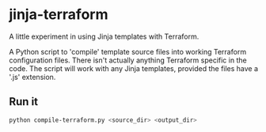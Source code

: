 # jinja-terraform
A little experiment in using Jinja templates with Terraform.

A Python script to 'compile' template source files into working Terraform configuration files. There isn't actually anything Terraform specific in the code. The script will work with any Jinja templates, provided the files have a '.js' extension.

## Run it

``` bash
python compile-terraform.py <source_dir> <output_dir>
```
